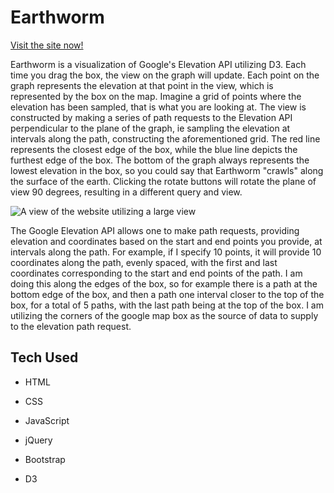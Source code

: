 # Earthworm
[Visit the site now!](https://alexwebbb.github.io/earthworm/)

Earthworm is a visualization of Google's Elevation API utilizing D3. Each time you drag the box, the view on the graph will update. Each point on the graph represents the elevation at that point in the view, which is represented by the box on the map. Imagine a grid of points where the elevation has been sampled, that is what you are looking at. The view is constructed by making a series of path requests to the Elevation API perpendicular to the plane of the graph, ie sampling the elevation at intervals along the path, constructing the aforementioned grid. The red line represents the closest edge of the box, while the blue line depicts the furthest edge of the box. The bottom of the graph always represents the lowest elevation in the box, so you could say that Earthworm "crawls" along the surface of the earth. Clicking the rotate buttons will rotate the plane of view 90 degrees, resulting in a different query and view.

![A view of the website utilizing a large view](http://res.cloudinary.com/execool/image/upload/v1512385296/earthworm/readme-img.png "The Website in Action")

The Google Elevation API allows one to make path requests, providing elevation and coordinates based on the start and end points you provide, at intervals along the path. For example, if I specify 10 points, it will provide 10 coordinates along the path, evenly spaced, with the first and last coordinates corresponding to the start and end points of the path. I am doing this along the edges of the box, so for example there is a path at the bottom edge of the box, and then a path one interval closer to the top of the box, for a total of 5 paths, with the last path being at the top of the box. I am utilizing the corners of the google map box as the source of data to supply to the elevation path request.

## Tech Used

+ HTML

+ CSS

+ JavaScript

+ jQuery

+ Bootstrap

+ D3

